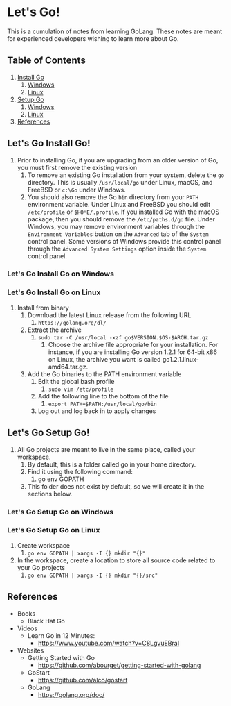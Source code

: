 # Let's Go!

This is a cumulation of notes from learning GoLang. These notes are meant for experienced developers wishing to learn more about Go.

## Table of Contents
1. [Install Go](#Lets-Go-Install-Go)
   1. [Windows](#Lets-Go-Install-Go-on-Windows)
   1. [Linux](#Lets-Go-Install-Go-on-Linux)
1. [Setup Go](Setup-Go.md)
   1. [Windows](#Lets-Go-Setup-Go-on-Windows)
   1. [Linux](#Lets-Go-Setup-Go-on-Linux)
1. [References](References.md)

## Let's Go Install Go!
1. Prior to installing Go, if you are upgrading from an older version of Go, you must first remove the existing version
   1. To remove an existing Go installation from your system, delete the `go` directory. This is usually `/usr/local/go` under Linux, macOS, and FreeBSD or `c:\Go` under Windows.
   1. You should also remove the Go `bin` directory from your `PATH` environment variable. Under Linux and FreeBSD you should edit `/etc/profile` or `$HOME/.profile`. If you installed Go with the macOS package, then you should remove the `/etc/paths.d/go` file. Under Windows, you may remove environment variables through the `Environment Variables` button on the `Advanced` tab of the `System` control panel. Some versions of Windows provide this control panel through the `Advanced System Settings` option inside the `System` control panel.

### Let's Go Install Go on Windows
### Let's Go Install Go on Linux
1. Install from binary
   1. Download the latest Linux release from the following URL
      1. `https://golang.org/dl/`
   1. Extract the archive
      1. `sudo tar -C /usr/local -xzf go$VERSION.$OS-$ARCH.tar.gz`
         1. Choose the archive file appropriate for your installation. For instance, if you are installing Go version 1.2.1 for 64-bit x86 on Linux, the archive you want is called go1.2.1.linux-amd64.tar.gz.
   1. Add the Go binaries to the PATH environment variable
      1. Edit the global bash profile
         1. `sudo vim /etc/profile`
      1. Add the following line to the bottom of the file
         1. `export PATH=$PATH:/usr/local/go/bin`
      1. Log out and log back in to apply changes

## Let's Go Setup Go!
1. All Go projects are meant to live in the same place, called your workspace.
   1. By default, this is a folder called go in your home directory.
   1. Find it using the following command:
      1. go env GOPATH
   1. This folder does not exist by default, so we will create it in the sections below.

### Let's Go Setup Go on Windows
### Let's Go Setup Go on Linux
1. Create workspace
   1. `go env GOPATH | xargs -I {} mkdir "{}"`
1. In the workspace, create a location to store all source code related to your Go projects
   1. `go env GOPATH | xargs -I {} mkdir "{}/src"`

## References
- Books
  - Black Hat Go
- Videos
  - Learn Go in 12 Minutes:
    - https://www.youtube.com/watch?v=C8LgvuEBraI
- Websites
  - Getting Started with Go
    - https://github.com/abourget/getting-started-with-golang
  - GoStart
    - https://github.com/alco/gostart
  - GoLang
    - https://golang.org/doc/